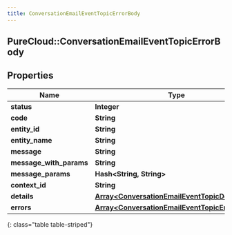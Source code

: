 ```yaml
---
title: ConversationEmailEventTopicErrorBody
---
```

## PureCloud::ConversationEmailEventTopicErrorBody

## Properties

|Name | Type | Description | Notes|
|------------ | ------------- | ------------- | -------------|
| **status** | **Integer** |  | [optional] |
| **code** | **String** |  | [optional] |
| **entity_id** | **String** |  | [optional] |
| **entity_name** | **String** |  | [optional] |
| **message** | **String** |  | [optional] |
| **message_with_params** | **String** |  | [optional] |
| **message_params** | **Hash&lt;String, String&gt;** |  | [optional] |
| **context_id** | **String** |  | [optional] |
| **details** | [**Array&lt;ConversationEmailEventTopicDetail&gt;**](ConversationEmailEventTopicDetail.html) |  | [optional] |
| **errors** | [**Array&lt;ConversationEmailEventTopicErrorBody&gt;**](ConversationEmailEventTopicErrorBody.html) |  | [optional] |
{: class="table table-striped"}


